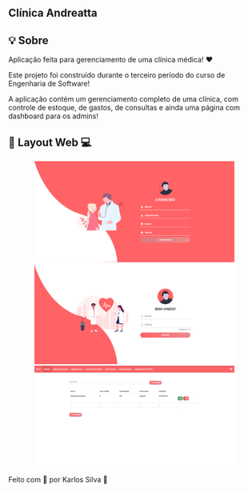 ## Clínica Andreatta

## 💡 Sobre

Aplicação feita para gerenciamento de uma clínica médica! ❤️

Este projeto foi construído durante o terceiro período do curso de Engenharia de Software!

A aplicação contém um gerenciamento completo de uma clínica, com controle de estoque, de gastos, de consultas e ainda uma página com dashboard para os admins!

## 🎨 Layout Web 💻

<p align="center">
  <img alt="Happy Web" title="Happy Web" src="./assets/cadastro.png" width="400px">

  <img alt="Happy Web" title="Happy Web" src="./assets/login.png" width="400px">
  
  <img alt="Happy Web" title="Happy Web" src="./assets/estoque.png" width="400px">
</p>


<p>Feito com 💞 por Karlos Silva 🚀</p>